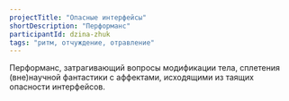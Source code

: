 ```yaml
---
projectTitle: "Опасные интерфейсы"
shortDescription: "Перформанс"
participantId: dzina-zhuk
tags: "ритм, отчуждение, отравление"
---
```


Перформанс, затрагивающий вопросы модификации тела, сплетения (вне)научной фантастики с аффектами, исходящими из таящих опасности интерфейсов.
